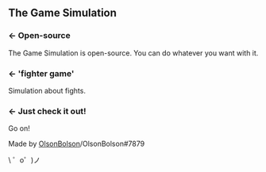 The Game Simulation
-------------------

### ← Open-source
The Game Simulation is open-source. You can do whatever you want with it.

### ← 'fighter game'
Simulation about fights.

### ← Just check it out!
Go on!

Made by [OlsonBolson](https://github.com/OlsonBolson-net)/OlsonBolson#7879

\ ゜o゜)ノ
